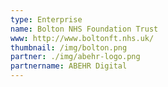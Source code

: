 ```yaml
---
type: Enterprise
name: Bolton NHS Foundation Trust
www: http://www.boltonft.nhs.uk/
thumbnail: /img/bolton.png
partner: ./img/abehr-logo.png
partnername: ABEHR Digital
--- 
```


